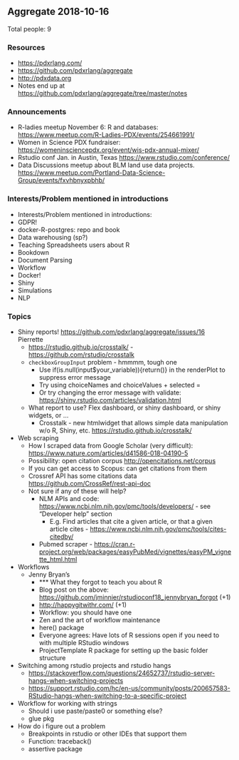 ## Aggregate 2018-10-16

Total people: 9

### Resources

* https://pdxrlang.com/
* https://github.com/pdxrlang/aggregate
* http://pdxdata.org
* Notes end up at https://github.com/pdxrlang/aggregate/tree/master/notes 

### Announcements

* R-ladies meetup November 6: R and databases: https://www.meetup.com/R-Ladies-PDX/events/254661991/
* Women in Science PDX fundraiser: https://womeninsciencepdx.org/event/wis-pdx-annual-mixer/ 
* Rstudio conf Jan. in Austin, Texas https://www.rstudio.com/conference/
* Data Discussions meetup about BLM land use data projects. https://www.meetup.com/Portland-Data-Science-Group/events/fxvhbnyxpbhb/

### Interests/Problem mentioned in introductions

* Interests/Problem mentioned in introductions:
* GDPR!
* docker-R-postgres: repo and book
* Data warehousing (sp?)
* Teaching Spreadsheets users about R
* Bookdown
* Document Parsing
* Workflow
* Docker!
* Shiny
* Simulations
* NLP

### Topics

* Shiny reports! https://github.com/pdxrlang/aggregate/issues/16 Pierrette
    * https://rstudio.github.io/crosstalk/ -  https://github.com/rstudio/crosstalk 
    * `checkboxGroupInput` problem - hmmmm, tough one
        * Use if(is.null(input$your_variable)){return()} in the renderPlot to suppress error message
        * Try using choiceNames and choiceValues + selected =
        * Or try changing the error message with validate: https://shiny.rstudio.com/articles/validation.html 
    * What report to use? Flex dashboard, or shiny dashboard, or shiny widgets, or …
        * Crosstalk - new htmlwidget that allows simple data manipulation w/o R, Shiny, etc. https://rstudio.github.io/crosstalk/ 
* Web scraping
    * How I scraped data from Google Scholar (very difficult): https://www.nature.com/articles/d41586-018-04190-5 
    * Possibility: open citation corpus http://opencitations.net/corpus 
    * If you can get access to Scopus: can get citations from them
    * Crossref API has some citations data https://github.com/CrossRef/rest-api-doc 
    * Not sure if any of these will help?
        * NLM APIs and code: https://www.ncbi.nlm.nih.gov/pmc/tools/developers/ - see “Developer help” section
            * E.g. Find articles that cite a given article, or that a given article cites - https://www.ncbi.nlm.nih.gov/pmc/tools/cites-citedby/ 
        * Pubmed scraper - https://cran.r-project.org/web/packages/easyPubMed/vignettes/easyPM_vignette_html.html
* Workflows
    * Jenny Bryan’s 
        * *** What they forgot to teach you about R
        * Blog post on the above: https://github.com/jminnier/rstudioconf18_jennybryan_forgot (+1)
        * http://happygitwithr.com/ (+1)
        * Workflow: you should have one
        * Zen and the art of workflow maintenance
        * here() package
        * Everyone agrees: Have lots of R sessions open if you need to with multiple RStudio windows
        * ProjectTemplate R package for setting up the basic folder structure
* Switching among rstudio projects and rstudio hangs
    * https://stackoverflow.com/questions/24652737/rstudio-server-hangs-when-switching-projects 
    * https://support.rstudio.com/hc/en-us/community/posts/200657583-RStudio-hangs-when-switching-to-a-specific-project 
* Workflow for working with strings
    * Should i use paste/paste0 or something else?
    * glue pkg
* How do i figure out a problem
    * Breakpoints in rstudio or other IDEs that support them
    * Function: traceback()
    * assertive package 
